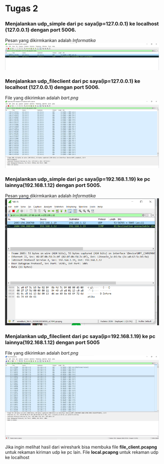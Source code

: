 # Tugas 2

### Menjalankan udp_simple dari pc saya(ip=127.0.0.1) ke localhost (127.0.0.1) dengan port 5006.
Pesan yang dikirmkankan adalah *Informatika*
![udp_simple](foto/udp_simple_local.png)

### Menjalankan udp_fileclient dari pc saya(ip=127.0.0.1) ke localhost (127.0.0.1) dengan port 5006.
File yang dikirimkan adalah *bart.png*
![udp_fileclient](foto/file_client_local.png)

### Menjalankan udp_simple dari pc saya(ip=192.168.1.19) ke pc lainnya(192.168.1.12) dengan port 5005.
Pesan yang dikirmkankan adalah *Informatika*
![udp_simple](foto/udp_simple.png)

### Menjalankan udp_fileclient dari pc saya(ip=192.168.1.19) ke pc lainnya(192.168.1.12) dengan port 5005
File yang dikirimkan adalah *bart.png*
![udp_fileclient](foto/file_client.png)

Jika ingin melihat hasil dari wireshark bisa membuka file **file_client.pcapng** untuk rekaman kiriman udp ke pc lain. File **local.pcapng** untuk rekaman udp ke localhost
